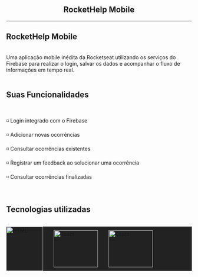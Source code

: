 

<h2 align="center">RocketHelp Mobile</h2>

<hr>

## RocketHelp Mobile
<br>
Uma aplicação mobile inédita da Rocketseat utilizando os serviços do Firebase para realizar o login, salvar os dados e acompanhar o fluxo de informações em tempo real. 
<br>
<br>

## Suas Funcionalidades
<br>
<p>
◽ Login integrado com o Firebase
</p>
<p>
◽ Adicionar novas ocorrências
</p>
<p>
◽ Consultar ocorrências existentes
</p>
<p>
◽ Registrar um feedback ao solucionar uma ocorrência 
</p>
<p>
◽ Consultar ocorrências finalizadas
</p>

<br>

## Tecnologias utilizadas
<br>
<!-- HTML -->
<!-- REACT NATIVE -->
<div style="background-color: #222">
<img align="center"  alt="HTML" width="100" height="120" src="https://braze-marketing-assets.s3.amazonaws.com/images/partner_logos/react-native.png" style="margin-right: 25px"/>
<img align="center" alt="React" height="100" width="120" src="https://img.youtube.com/vi/fgT6r4f9Apc/maxresdefault.jpg" style="margin-right: 25px"/> 

<!-- CSS -->
<img align="center" alt="React" height="100" width="120" src="https://nativebase.io/img/nativebase-logo-dark.svg" style="margin-right: 25px"/> 
 </div>
<br>
<br>
